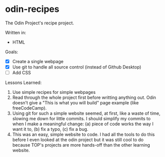 # odin-recipes
The Odin Project's recipe project.

Written in:
* HTML

Goals:
- [x] Create a single webpage
- [x] Use git to handle all source control (instead of Github Desktop)
- [ ] Add CSS

Lessons Learned:
1. Use simple recipes for simple webpages
2. Read through the whole project first before writting anything out. Odin doesn't give a "This is what you will build" page example (like freeCodeCamp).
3. Using git for such a simple website seemed, at first, like a waste of time, slowing me down for little commits. I should simplify my commits to when I make a meaningful change: (a) piece of code works the way I want it to, (b) fix a typo, (c) fix a bug.
4. This was an easy, simple website to code. I had all the tools to do this before I even looked at the odin project but it was still cool to do because TOP's projects are more hands-off than the other learning website.